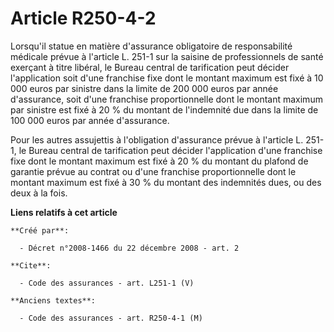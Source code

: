 # Article R250-4-2

Lorsqu'il statue en matière d'assurance obligatoire de responsabilité médicale prévue à l'article L. 251-1 sur la saisine de
professionnels de santé exerçant à titre libéral, le Bureau central de tarification peut décider l'application soit d'une
franchise fixe dont le montant maximum est fixé à 10 000 euros par sinistre dans la limite de 200 000 euros par année
d'assurance, soit d'une franchise proportionnelle dont le montant maximum par sinistre est fixé à 20 % du montant de
l'indemnité due dans la limite de 100 000 euros par année d'assurance. 

Pour les autres assujettis à l'obligation d'assurance prévue à l'article L. 251-1, le Bureau central de tarification peut
décider l'application d'une franchise fixe dont le montant maximum est fixé à 20 % du montant du plafond de garantie prévue
au contrat ou d'une franchise proportionnelle dont le montant maximum est fixé à 30 % du montant des indemnités dues, ou des
deux à la fois.

**Liens relatifs à cet article**

	**Créé par**:

	  - Décret n°2008-1466 du 22 décembre 2008 - art. 2

	**Cite**:

	  - Code des assurances - art. L251-1 (V)

	**Anciens textes**:

	  - Code des assurances - art. R250-4-1 (M)
